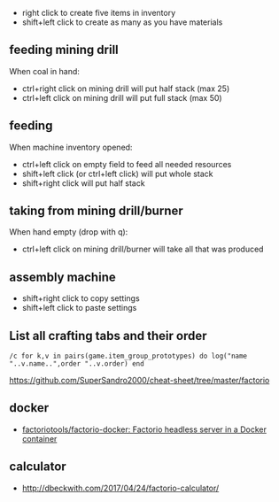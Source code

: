 - right click to create five items in inventory
- shift+left click to create as many as you have materials

## feeding mining drill

When coal in hand:

- ctrl+right click on mining drill will put half stack (max 25)
- ctrl+left click on mining drill will put full stack (max 50)

## feeding

When machine inventory opened:

- ctrl+left click on empty field to feed all needed resources
- shift+left click (or ctrl+left click) will put whole stack
- shift+right click will put half stack

## taking from mining drill/burner

When hand empty (drop with q):

- ctrl+left click on mining drill/burner will take all that was produced

## assembly machine

- shift+right click to copy settings
- shift+left click to paste settings

## List all crafting tabs and their order

`/c for k,v in pairs(game.item_group_prototypes) do log("name "..v.name..",order "..v.order) end`

https://github.com/SuperSandro2000/cheat-sheet/tree/master/factorio

## docker

- [factoriotools/factorio-docker: Factorio headless server in a Docker container](https://github.com/factoriotools/factorio-docker/)

## calculator

- http://dbeckwith.com/2017/04/24/factorio-calculator/
